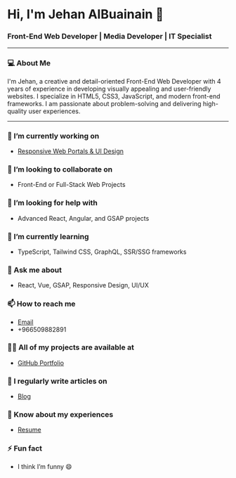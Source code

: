 # Hi, I'm Jehan AlBuainain 👋

### Front-End Web Developer | Media Developer | IT Specialist

---

### 💻 About Me

I'm Jehan, a creative and detail-oriented Front-End Web Developer with 4 years of experience in developing visually appealing and user-friendly websites. I specialize in HTML5, CSS3, JavaScript, and modern front-end frameworks. I am passionate about problem-solving and delivering high-quality user experiences.

---

### 🔭 I’m currently working on
- [Responsive Web Portals & UI Design](https://github.com/JeehanAB)

### 👯 I’m looking to collaborate on
- Front-End or Full-Stack Web Projects

### 🤝 I’m looking for help with
- Advanced React, Angular, and GSAP projects

### 🌱 I’m currently learning
- TypeScript, Tailwind CSS, GraphQL, SSR/SSG frameworks

### 💬 Ask me about
- React, Vue, GSAP, Responsive Design, UI/UX

### 📫 How to reach me
- [Email](mailto:JeehanAB@gmail.com)  
- +966509882891  

### 👨‍💻 All of my projects are available at
- [GitHub Portfolio](https://github.com/JeehanAB)

### 📝 I regularly write articles on
- [Blog](https://medium.com/@JehanAB)  

### 📄 Know about my experiences
- [Resume](https://example.com/resume.pdf)  

### ⚡ Fun fact
- I think I’m funny 😄
